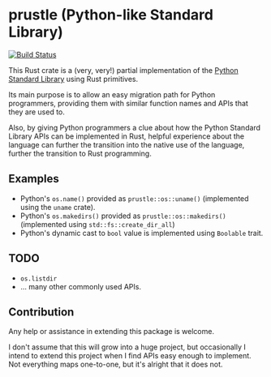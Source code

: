# prustle (Python-like Standard Library)

[![Build Status](https://api.travis-ci.org/da-x/prustle-rs.svg?branch=master)](https://travis-ci.org/da-x/prustle-rs)

This Rust crate is a (very, very!) partial implementation of the
[Python Standard Library](https://docs.python.org/2/library/) using
Rust primitives.

Its main purpose is to allow an easy migration path for Python
programmers, providing them with similar function names and APIs that
they are used to.

Also, by giving Python programmers a clue about how the Python
Standard Library APIs can be implemented in Rust, helpful experience
about the language can further the transition into the native use of
the language, further the transition to Rust programming.

## Examples

* Python's `os.name()` provided as `prustle::os::uname()` (implemented
  using the `uname` crate).
* Python's `os.makedirs()` provided as `prustle::os::makedirs()`
  (implemented using `std::fs::create_dir_all`)
* Python's dynamic cast to `bool` value is implemented using
  `Boolable` trait.

## TODO

* `os.listdir`
* ... many other commonly used APIs.

## Contribution

Any help or assistance in extending this package is welcome.

I don't assume that this will grow into a huge project, but
occasionally I intend to extend this project when I find APIs easy
enough to implement. Not everything maps one-to-one, but it's alright
that it does not.
